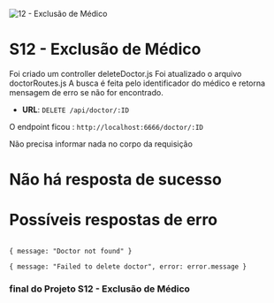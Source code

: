 ![12 - Exclusão de Médico](.img/s12_exclusao_de_medico.jpg)

# S12 - Exclusão de Médico

Foi criado um controller deleteDoctor.js
Foi atualizado o arquivo doctorRoutes.js
A busca é feita pelo identificador do médico e retorna mensagem de erro se não for encontrado.

- **URL**: `DELETE /api/doctor/:ID`

O endpoint ficou : `http://localhost:6666/doctor/:ID`

Não precisa informar nada no corpo da requisição

# Não há resposta de sucesso

# Possíveis respostas de erro

````

{ message: "Doctor not found" }

{ message: "Failed to delete doctor", error: error.message }
````

### final do Projeto S12 - Exclusão de Médico
